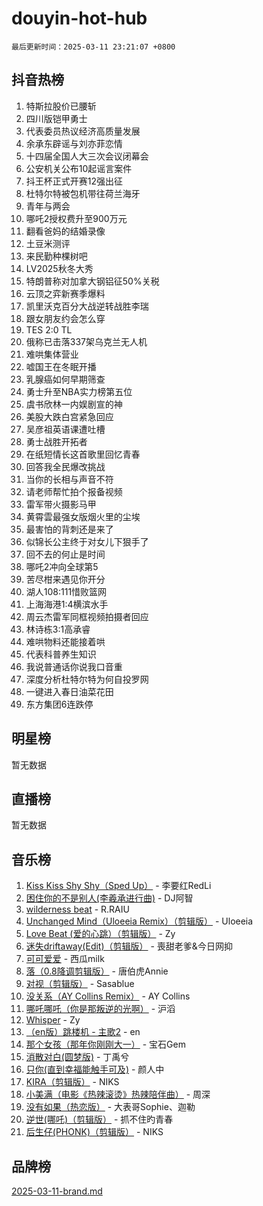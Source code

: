 # douyin-hot-hub

`最后更新时间：2025-03-11 23:21:07 +0800`

## 抖音热榜

1. 特斯拉股价已腰斩
1. 四川版铠甲勇士
1. 代表委员热议经济高质量发展
1. 余承东辟谣与刘亦菲恋情
1. 十四届全国人大三次会议闭幕会
1. 公安机关公布10起谣言案件
1. 抖王杯正式开赛12强出征
1. 杜特尔特被包机带往荷兰海牙
1. 青年与两会
1. 哪吒2授权费升至900万元
1. 翻看爸妈的结婚录像
1. 土豆米测评
1. 来民勤种棵树吧
1. LV2025秋冬大秀
1. 特朗普称对加拿大钢铝征50%关税
1. 云顶之弈新赛季爆料
1. 凯里沃克百分大战逆转战胜李瑞
1. 跟女朋友约会怎么穿
1. TES 2:0 TL
1. 俄称已击落337架乌克兰无人机
1. 难哄集体营业
1. 嘘国王在冬眠开播
1. 乳腺癌如何早期筛查
1. 勇士升至NBA实力榜第五位
1. 虞书欣林一内娱剧宣的神
1. 美股大跌白宫紧急回应
1. 吴彦祖英语课遭吐槽
1. 勇士战胜开拓者
1. 在纸短情长这首歌里回忆青春
1. 回答我全民爆改挑战
1. 当你的长相与声音不符
1. 请老师帮忙拍个报备视频
1. 雷军带火摄影马甲
1. 黄霄雲最强女版烟火里的尘埃
1. 最害怕的背刺还是来了
1. 似锦长公主终于对女儿下狠手了
1. 回不去的何止是时间
1. 哪吒2冲向全球第5
1. 苦尽柑来遇见你开分
1. 湖人108:111惜败篮网
1. 上海海港1:4横滨水手
1. 周云杰雷军同框视频拍摄者回应
1. 林诗栋3:1高承睿
1. 难哄物料还能接着哄
1. 代表科普养生知识
1. 我说普通话你说我口音重
1. 深度分析杜特尔特为何自投罗网
1. 一键进入春日油菜花田
1. 东方集团6连跌停

## 明星榜

暂无数据

## 直播榜

暂无数据

## 音乐榜

1. [Kiss Kiss Shy Shy（Sped Up）](https://sf3-cdn-tos.douyinstatic.com/obj/tos-cn-ve-2774/oYpXDAeGgQK0zfPaji7iKUixpCXFGILeLGmvYA) - 李要红RedLi
1. [困住你的不是别人(李羲承进行曲)](https://sf3-cdn-tos.douyinstatic.com/obj/tos-cn-ve-2774/okWrrVL1iQGZbfHVeCPAe7IaerYfM2jEQi5mNI) - DJ阿智
1. [wilderness beat](https://sf3-cdn-tos.douyinstatic.com/obj/tos-cn-ve-2774/o0oBmODSFCpfFdLRGzAAFC2ah9AIMEQfAOueVE) - R.RAIU
1. [Unchanged Mind（Uloeeia Remix）（剪辑版）](https://sf3-cdn-tos.douyinstatic.com/obj/tos-cn-ve-2774/oIHYu1YfsziJqmggAqBsXOiiI2Y1QB6I61RsMW) - Uloeeia
1. [Love Beat  (爱的心跳）（剪辑版）](https://sf6-cdn-tos.douyinstatic.com/obj/tos-cn-ve-2774/oUlARwvEINIisZ9nCnKMZiYFGfCCYLtDADDBge) - Zy
1. [迷失driftaway(Edit)（剪辑版）](https://sf3-cdn-tos.douyinstatic.com/obj/tos-cn-ve-2774/ogaa1xGNeFO6FCaMgO8PzzAceEI4fBLDMi15H3) - 喪甜老爹&今日网抑
1. [可可爱爱](https://sf3-cdn-tos.douyinstatic.com/obj/tos-cn-ve-2774/0deb1e75aea643b9927ba26aaafa29dd) - 西瓜milk
1. [落（0.8降调剪辑版）](https://sf3-cdn-tos.douyinstatic.com/obj/tos-cn-ve-2774/ociN0WUv3APijBYr6DUmAHmdkZ5MjM6gIF3iA) - 唐伯虎Annie
1. [对视（剪辑版）](https://sf3-cdn-tos.douyinstatic.com/obj/tos-cn-ve-2774/ogKtIhiB0WfAa18F9z3uWODMtZi2ysB1VuAIsQ) - Sasablue
1. [没关系（AY Collins Remix）](https://sf3-cdn-tos.douyinstatic.com/obj/tos-cn-ve-2774/oIBbI5Ghw4zdUCQMJrDEFaAQilZP3EIDSi7MW) - AY Collins
1. [哪吒哪吒（你是那叛逆的光啊）](https://sf3-cdn-tos.douyinstatic.com/obj/tos-cn-ve-2774/oUkQCgCDnBanFehFEFQDxCQntAOIfp9gyZYFVo) - 沪滔
1. [Whisper](https://sf3-cdn-tos.douyinstatic.com/obj/tos-cn-ve-2774/oEeYKDxIDCFuArkftgkGqCnG7xZtRC2rEMKBQi) - Zy
1. [（en版）跳楼机 - 主歌2](https://sf3-cdn-tos.douyinstatic.com/obj/tos-cn-ve-2774/oklN6GvgQ2L8DpPeaAGf1gPeyKzjXFwHIwoCZv) - en
1. [那个女孩（那年你刚刚大一）](https://sf3-cdn-tos.douyinstatic.com/obj/tos-cn-ve-2774/o4IZw7TlivwiBBBMA2rIgWrGNIrjFroh6bPqQ) - 宝石Gem
1. [消散对白(圆梦版)](https://sf5-hl-cdn-tos.douyinstatic.com/obj/tos-cn-ve-2774/og4jB5I5IizzoZVAAAzWgBMAsMDWoArfwBOiFs) - 丁禹兮
1. [只你(直到幸福能触手可及)](https://sf3-cdn-tos.douyinstatic.com/obj/tos-cn-ve-2774/o0lBkRDzFTeaVSUz3ZZSCBVtZ5DIMQGfgmEAuE) - 颜人中
1. [KIRA（剪辑版）](https://sf5-hl-cdn-tos.douyinstatic.com/obj/tos-cn-ve-2774/o0Bq3TvdHqOfzihWrHyABMociuMA3Inwsbx9Wi) - NIKS
1. [小美满（电影《热辣滚烫》热辣陪伴曲）](https://sf3-cdn-tos.douyinstatic.com/obj/tos-cn-ve-2774/o0GAn2lSgfZIDUgtevCGDQYnFg4CwnrBaxbTZL) - 周深
1. [没有如果（热恋版）](https://sf3-cdn-tos.douyinstatic.com/obj/tos-cn-ve-2774/o4iETqbxIThtCXlBeV0DfAhZsbCFGhagYupnMx) - 大表哥Sophie、迦勒
1. [逆世(哪吒)（剪辑版）](https://sf3-cdn-tos.douyinstatic.com/obj/tos-cn-ve-2774/oMIEZAfEogrLnzfDWMBiZKCWuXIUFLtRDsOFWs) - 抓不住旳青春
1. [后生仔(PHONK)（剪辑版）](https://sf3-cdn-tos.douyinstatic.com/obj/tos-cn-ve-2774/o0TzmfumdQAJ1aGG9F5LfTXIYeGcqYKRPAeFdJ) - NIKS

## 品牌榜

[2025-03-11-brand.md](2025-03-11-brand.md)
